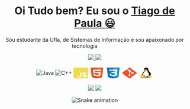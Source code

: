 <div>
  
  <h1 align="center">
    Oi Tudo bem? Eu sou o 
    <a href="(https://www.linkedin.com/in/tiago-de-paula-3446a1282/)">Tiago de Paula 😃️</a>
  </h1>
  
  <p align="center">
    Sou estudante da Ufla, de Sistemas de Informação e sou apaixonado por tecnologia
      <img
           width="10%" 
           align="center" 
           valign="middle" 
           target="_blank" 
      />
    </a>  
  </p>
  
  
</div>

<div align="center">
  <a href="https://github.com/depaulatiago">
    <img height="150em" src="https://github-readme-stats.vercel.app/api?username=depaulatiago&count_private=true&include_all_commits=true&show_icons=true&theme=dracula&hide_border=false&show_owner=true"/>
    <img height="150em" src="https://github-readme-stats.vercel.app/api/top-langs/?username=depaulatiago&theme=dracula&hide_border=false&&layout=compact"/>
  </a>
</div>

<div align="center" valign="top"><br>
  <img align="center" alt="Java" height="30" width="40" src="https://cdn.jsdelivr.net/gh/devicons/devicon/icons/java/java-original-wordmark.svg" />
  <img align="center" alt="C++" height="30" width="40" scr="https://upload.wikimedia.org/wikipedia/commons/1/18/ISO_C%2B%2B_Logo.svg">
  <img align="center" alt="Js" height="30" width="40" src="https://raw.githubusercontent.com/devicons/devicon/master/icons/javascript/javascript-plain.svg">
  <img align="center" alt="HTML" height="30" width="40" src="https://raw.githubusercontent.com/devicons/devicon/master/icons/html5/html5-original.svg">
  <img align="center" alt="CSS" height="30" width="40" src="https://raw.githubusercontent.com/devicons/devicon/master/icons/css3/css3-original.svg">
  <img align="center" alt="git" height="30" width="40" src="https://raw.githubusercontent.com/devicons/devicon/master/icons/git/git-original.svg">
  <img align="center" alt="linux" height="30" width="40" src="https://raw.githubusercontent.com/devicons/devicon/master/icons/linux/linux-original.svg">
  
</div><br>

<div align="center">
  <a href="https://www.instagram.com/depaulaatiago/" target="_blank"><img src="https://img.shields.io/badge/-Instagram-%23E4405F?style=for-the-badge&logo=instagram&logoColor=white" target="_blank"></a>
  <a href="https://www.linkedin.com/in/tiago-de-paula-3446a1282/" target="_blank"><img src="https://img.shields.io/badge/-LinkedIn-%230077B5?style=for-the-badge&logo=linkedin&logoColor=white" target="_blank"></a> 
</div>

<div align="center">

  ![Snake animation](https://github.com/danielbped/danielbped/blob/output/github-contribution-grid-snake.svg)
  
</div>


